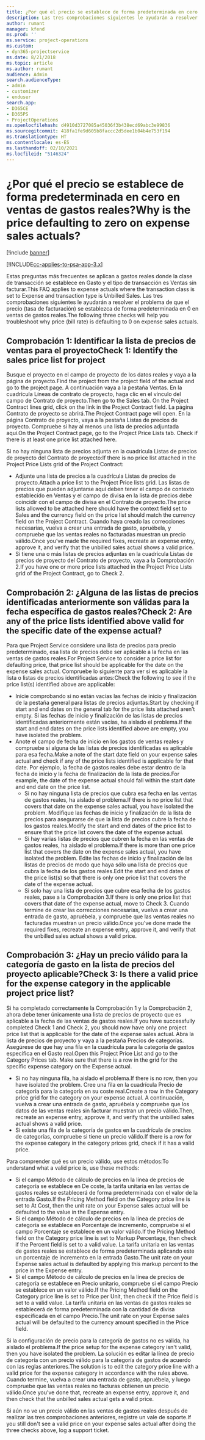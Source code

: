 ```yaml
---
title: ¿Por qué el precio se establece de forma predeterminada en cero en ventas de gastos reales?
description: Las tres comprobaciones siguientes le ayudarán a resolver el problema de que el precio se establezca de forma predeterminada en 0 en ventas de gastos reales.
author: rumant
manager: kfend
ms.prod: ''
ms.service: project-operations
ms.custom:
- dyn365-projectservice
ms.date: 8/21/2018
ms.topic: article
ms.author: rumant
audience: Admin
search.audienceType:
- admin
- customizer
- enduser
search.app:
- D365CE
- D365PS
- ProjectOperations
ms.openlocfilehash: d4910d3727085a45036f3b438ecd69abc3e99836
ms.sourcegitcommit: 418fa1fe9d605b8faccc2d5dee1b04b4e753f194
ms.translationtype: HT
ms.contentlocale: es-ES
ms.lasthandoff: 02/10/2021
ms.locfileid: "5146324"
---
```

# <a name="why-is-the-price-defaulting-to-zero-on-expense-sales-actuals"></a><span data-ttu-id="a4ab5-103">¿Por qué el precio se establece de forma predeterminada en cero en ventas de gastos reales?</span><span class="sxs-lookup"><span data-stu-id="a4ab5-103">Why is the price defaulting to zero on expense sales actuals?</span></span>

[!include [banner](../includes/psa-now-project-operations.md)]

[!INCLUDE[cc-applies-to-psa-app-3.x](../includes/cc-applies-to-psa-app-3x.md)]

<span data-ttu-id="a4ab5-104">Estas preguntas más frecuentes se aplican a gastos reales donde la clase de transacción se establece en Gasto y el tipo de transacción es Ventas sin facturar.</span><span class="sxs-lookup"><span data-stu-id="a4ab5-104">This FAQ applies to expense actuals where the transaction class is set to Expense and transaction type is Unbilled Sales.</span></span> <span data-ttu-id="a4ab5-105">Las tres comprobaciones siguientes le ayudarán a resolver el problema de que el precio (tasa de facturación) se establezca de forma predeterminada en 0 en ventas de gastos reales.</span><span class="sxs-lookup"><span data-stu-id="a4ab5-105">The following three checks will help you troubleshoot why price (bill rate) is defaulting to 0 on expense sales actuals.</span></span>

## <a name="check-1-identify-the-sales-price-list-for-project"></a><span data-ttu-id="a4ab5-106">Comprobación 1: Identificar la lista de precios de ventas para el proyecto</span><span class="sxs-lookup"><span data-stu-id="a4ab5-106">Check 1: Identify the sales price list for project</span></span>

<span data-ttu-id="a4ab5-107">Busque el proyecto en el campo de proyecto de los datos reales y vaya a la página de proyecto.</span><span class="sxs-lookup"><span data-stu-id="a4ab5-107">Find the project from the project field of the actual and go to the project page.</span></span> <span data-ttu-id="a4ab5-108">A continuación vaya a la pestaña Ventas. En la cuadrícula Líneas de contrato de proyecto, haga clic en el vínculo del campo de Contrato de proyecto.</span><span class="sxs-lookup"><span data-stu-id="a4ab5-108">Then go to the Sales tab. On the Project Contract lines grid, click on the link in the Project Contract field.</span></span> <span data-ttu-id="a4ab5-109">La página Contrato de proyecto se abrirá.</span><span class="sxs-lookup"><span data-stu-id="a4ab5-109">The Project Contract page will open.</span></span> <span data-ttu-id="a4ab5-110">En la página Contrato de proyecto, vaya a la pestaña Listas de precios de proyecto. Compruebe si hay al menos una lista de precios adjuntada aquí.</span><span class="sxs-lookup"><span data-stu-id="a4ab5-110">On the Project Contract page, go to the Project Price Lists tab. Check if there is at least one price list attached here.</span></span>

<span data-ttu-id="a4ab5-111">Si no hay ninguna lista de precios adjunta en la cuadrícula Listas de precios de proyecto del Contrato de proyecto:</span><span class="sxs-lookup"><span data-stu-id="a4ab5-111">If there is no price list attached in the Project Price Lists grid of the Project Contract:</span></span>

- <span data-ttu-id="a4ab5-112">Adjunte una lista de precios a la cuadrícula Listas de precios de proyecto.</span><span class="sxs-lookup"><span data-stu-id="a4ab5-112">Attach a price list to the Project Price lists grid.</span></span> <span data-ttu-id="a4ab5-113">Las listas de precios que pueden adjuntarse aquí deben tener el campo de contexto establecido en Ventas y el campo de divisa en la lista de precios debe coincidir con el campo de divisa en el Contrato de proyecto.</span><span class="sxs-lookup"><span data-stu-id="a4ab5-113">The price lists allowed to be attached here should have the context field set to Sales and the currency field on the price list should match the currency field on the Project Contract.</span></span> <span data-ttu-id="a4ab5-114">Cuando haya creado las correcciones necesarias, vuelva a crear una entrada de gasto, apruébela, y compruebe que las ventas reales no facturadas muestran un precio válido.</span><span class="sxs-lookup"><span data-stu-id="a4ab5-114">Once you’ve made the required fixes, recreate an expense entry, approve it, and verify that the unbilled sales actual shows a valid price.</span></span>
- <span data-ttu-id="a4ab5-115">Si tiene una o más listas de precios adjuntas en la cuadrícula Listas de precios de proyecto del Contrato de proyecto, vaya a la Comprobación 2.</span><span class="sxs-lookup"><span data-stu-id="a4ab5-115">If you have one or more price lists attached in the Project Price Lists grid of the Project Contract, go to Check 2.</span></span>

## <a name="check-2-are-any-of-the-price-lists-identified-above-valid-for-the-specific-date-of-the-expense-actual"></a><span data-ttu-id="a4ab5-116">Comprobación 2: ¿Alguna de las listas de precios identificadas anteriormente son válidas para la fecha específica de gastos reales?</span><span class="sxs-lookup"><span data-stu-id="a4ab5-116">Check 2: Are any of the price lists identified above valid for the specific date of the expense actual?</span></span>

<span data-ttu-id="a4ab5-117">Para que Project Service considere una lista de precios para precio predeterminado, esa lista de precios debe ser aplicable a la fecha en las ventas de gastos reales.</span><span class="sxs-lookup"><span data-stu-id="a4ab5-117">For Project Service to consider a price list for defaulting price, that price list should be applicable for the date on the expense sales actual.</span></span> <span data-ttu-id="a4ab5-118">Compruebe lo siguiente para ver si es aplicable la lista o listas de precios identificadas antes:</span><span class="sxs-lookup"><span data-stu-id="a4ab5-118">Check the following to see if the price list(s) identified above are applicable:</span></span>

- <span data-ttu-id="a4ab5-119">Inicie comprobando si no están vacías las fechas de inicio y finalización de la pestaña general para listas de precios adjuntas.</span><span class="sxs-lookup"><span data-stu-id="a4ab5-119">Start by checking if start and end dates on the general tab for the price lists attached aren’t empty.</span></span> <span data-ttu-id="a4ab5-120">Si las fechas de inicio y finalización de las listas de precios identificadas anteriormente están vacías, ha aislado el problema.</span><span class="sxs-lookup"><span data-stu-id="a4ab5-120">If the start and end dates on the price lists identified above are empty, you have isolated the problem.</span></span> 
- <span data-ttu-id="a4ab5-121">Anote el campo de fecha de inicio en los gastos de ventas reales y compruebe si alguna de las listas de precios identificadas es aplicable para esa fecha.</span><span class="sxs-lookup"><span data-stu-id="a4ab5-121">Make a note of the start date field on your expense sales actual and check if any of the price lists identified is applicable for that date.</span></span> <span data-ttu-id="a4ab5-122">Por ejemplo, la fecha de gastos reales debe estar dentro de la fecha de inicio y la fecha de finalización de la lista de precios.</span><span class="sxs-lookup"><span data-stu-id="a4ab5-122">For example, the date of the expense actual should fall within the start date and end date on the price list.</span></span> 
    - <span data-ttu-id="a4ab5-123">Si no hay ninguna lista de precios que cubra esa fecha en las ventas de gastos reales, ha aislado el problema.</span><span class="sxs-lookup"><span data-stu-id="a4ab5-123">If there is no price list that covers that date on the expense sales actual, you have isolated the problem.</span></span> <span data-ttu-id="a4ab5-124">Modifique las fechas de inicio y finalización de la lista de precios para asegurarse de que la lista de precios cubre la fecha de los gastos reales.</span><span class="sxs-lookup"><span data-stu-id="a4ab5-124">Modify the start and end dates of the price list to ensure that the price list covers the date of the expense actual.</span></span> 
    - <span data-ttu-id="a4ab5-125">Si hay varias listas de precios que cubren la fecha en las ventas de gastos reales, ha aislado el problema.</span><span class="sxs-lookup"><span data-stu-id="a4ab5-125">If there is more than one price list that covers the date on the expense sales actual, you have isolated the problem.</span></span> <span data-ttu-id="a4ab5-126">Edite las fechas de inicio y finalización de las listas de precios de modo que haya sólo una lista de precios que cubra la fecha de los gastos reales.</span><span class="sxs-lookup"><span data-stu-id="a4ab5-126">Edit the start and end dates of the price list(s) so that there is only one price list that covers the date of the expense actual.</span></span> 
    - <span data-ttu-id="a4ab5-127">Si solo hay una lista de precios que cubre esa fecha de los gastos reales, pase a la Comprobación 3.</span><span class="sxs-lookup"><span data-stu-id="a4ab5-127">If there is only one price list that covers that date of the expense actual, move to Check 3.</span></span>
<span data-ttu-id="a4ab5-128">Cuando termine de crear las correcciones necesarias, vuelva a crear una entrada de gasto, apruébela, y compruebe que las ventas reales no facturadas muestran un precio válido.</span><span class="sxs-lookup"><span data-stu-id="a4ab5-128">Once you’ve done made the required fixes, recreate an expense entry, approve it, and verify that the unbilled sales actual shows a valid price.</span></span>

## <a name="check-3-is-there-a-valid-price-for-the-expense-category-in-the-applicable-project-price-list"></a><span data-ttu-id="a4ab5-129">Comprobación 3: ¿Hay un precio válido para la categoría de gasto en la lista de precios del proyecto aplicable?</span><span class="sxs-lookup"><span data-stu-id="a4ab5-129">Check 3: Is there a valid price for the expense category in the applicable project price list?</span></span> 

<span data-ttu-id="a4ab5-130">Si ha completado correctamente la Comprobación 1 y la Comprobación 2, ahora debe tener únicamente una lista de precios de proyecto que es aplicable a la fecha de las ventas de gastos reales.</span><span class="sxs-lookup"><span data-stu-id="a4ab5-130">If you have successfully completed Check 1 and Check 2, you should now have only one project price list that is applicable for the date of the expense sales actual.</span></span> <span data-ttu-id="a4ab5-131">Abra la lista de precios de proyecto y vaya a la pestaña Precios de categorías. Asegúrese de que hay una fila en la cuadrícula para la categoría de gastos específica en el Gasto real.</span><span class="sxs-lookup"><span data-stu-id="a4ab5-131">Open this Project Price List and go to the Category Prices tab. Make sure that there is a row in the grid for the specific expense category on the Expense actual.</span></span>
 
- <span data-ttu-id="a4ab5-132">Si no hay ninguna fila, ha aislado el problema.</span><span class="sxs-lookup"><span data-stu-id="a4ab5-132">If there is no row, then you have isolated the problem.</span></span> <span data-ttu-id="a4ab5-133">Cree una fila en la cuadrícula Precio de categoría para la categoría en su coste real.</span><span class="sxs-lookup"><span data-stu-id="a4ab5-133">Create a row in the Category price grid for the category on your expense actual.</span></span> <span data-ttu-id="a4ab5-134">A continuación, vuelva a crear una entrada de gasto, apruébela y compruebe que los datos de las ventas reales sin facturar muestran un precio válido.</span><span class="sxs-lookup"><span data-stu-id="a4ab5-134">Then, recreate an expense entry, approve it, and verify that the unbilled sales actual shows a valid price.</span></span> 
- <span data-ttu-id="a4ab5-135">Si existe una fila de la categoría de gastos en la cuadrícula de precios de categorías, compruebe si tiene un precio válido.</span><span class="sxs-lookup"><span data-stu-id="a4ab5-135">If there is a row for the expense category in the category prices grid, check if it has a valid price.</span></span>

<span data-ttu-id="a4ab5-136">Para comprender qué es un precio válido, use estos métodos:</span><span class="sxs-lookup"><span data-stu-id="a4ab5-136">To understand what a valid price is, use these methods:</span></span>

- <span data-ttu-id="a4ab5-137">Si el campo Método de cálculo de precios en la línea de precios de categoría se establece en De coste, la tarifa unitaria en las ventas de gastos reales se establecerá de forma predeterminada con el valor de la entrada Gasto.</span><span class="sxs-lookup"><span data-stu-id="a4ab5-137">If the Pricing Method field on the Category price line is set to At Cost, then the unit rate on your Expense sales actual will be defaulted to the value in the Expense entry.</span></span>
- <span data-ttu-id="a4ab5-138">Si el campo Método de cálculo de precios en la línea de precios de categoría se establece en Porcentaje de incremento, compruebe si el campo Porcentaje se establece en un valor válido.</span><span class="sxs-lookup"><span data-stu-id="a4ab5-138">If the Pricing Method field on the Category price line is set to Markup Percentage, then check if the Percent field is set to a valid value.</span></span> <span data-ttu-id="a4ab5-139">La tarifa unitaria en las ventas de gastos reales se establece de forma predeterminada aplicando este un porcentaje de incremento en la entrada Gasto.</span><span class="sxs-lookup"><span data-stu-id="a4ab5-139">The unit rate on your Expense sales actual is defaulted by applying this markup percent to the price in the Expense entry.</span></span>
- <span data-ttu-id="a4ab5-140">Si el campo Método de cálculo de precios en la línea de precios de categoría se establece en Precio unitario, compruebe si el campo Precio se establece en un valor válido.</span><span class="sxs-lookup"><span data-stu-id="a4ab5-140">If the Pricing Method field on the Category price line is set to Price per Unit, then check if the Price field is set to a valid value.</span></span> <span data-ttu-id="a4ab5-141">La tarifa unitaria en las ventas de gastos reales se establecerá de forma predeterminada con la cantidad de divisa especificada en el campo Precio.</span><span class="sxs-lookup"><span data-stu-id="a4ab5-141">The unit rate on your Expense sales actual will be defaulted to the currency amount specified in the Price field.</span></span>

<span data-ttu-id="a4ab5-142">Si la configuración de precio para la categoría de gastos no es válida, ha aislado el problema.</span><span class="sxs-lookup"><span data-stu-id="a4ab5-142">If the price setup for the expense category isn't valid, then you have isolated the problem.</span></span> <span data-ttu-id="a4ab5-143">La solución es editar la línea de precio de categoría con un precio válido para la categoría de gastos de acuerdo con las reglas anteriores.</span><span class="sxs-lookup"><span data-stu-id="a4ab5-143">The solution is to edit the category price line with a valid price for the expense category in accordance with the rules above.</span></span> <span data-ttu-id="a4ab5-144">Cuando termine, vuelva a crear una entrada de gasto, apruébela, y luego compruebe que las ventas reales no facturas obtienen un precio válido.</span><span class="sxs-lookup"><span data-stu-id="a4ab5-144">Once you’ve done that, recreate an expense entry, approve it, and then check that the unbilled sales actual gets a valid price.</span></span>

<span data-ttu-id="a4ab5-145">Si aún no ve un precio válido en las ventas de gastos reales después de realizar las tres comprobaciones anteriores, registre un vale de soporte.</span><span class="sxs-lookup"><span data-stu-id="a4ab5-145">If you still don't see a valid price on your expense sales actual after doing the three checks above, log a support ticket.</span></span>


